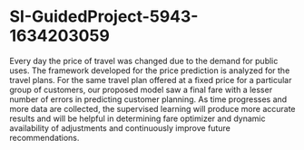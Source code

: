 # SI-GuidedProject-5943-1634203059
Every day the price of travel was changed due to the demand for public uses. The framework developed for the price prediction is analyzed for the travel plans. For the same travel plan offered at a fixed price for a particular group of customers, our proposed model saw a final fare with a lesser number of errors in predicting customer planning. As time progresses and more data are collected, the supervised learning will produce more accurate results and will be helpful in determining fare optimizer and dynamic availability of adjustments and continuously improve future recommendations.
